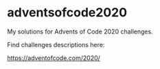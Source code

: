 # adventsofcode2020

My solutions for Advents of Code 2020 challenges.

Find challenges descriptions here:

https://adventofcode.com/2020/

